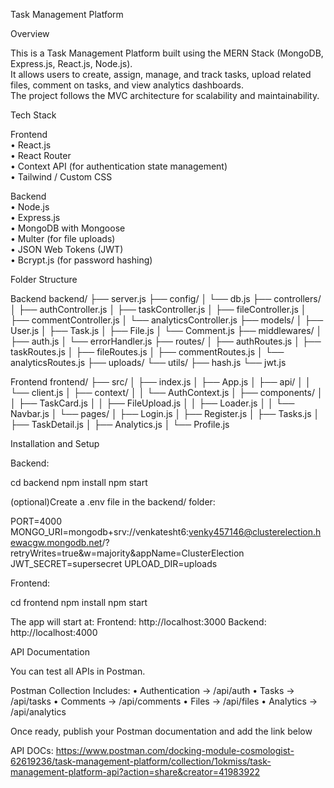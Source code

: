 Task Management Platform  

Overview  

This is a Task Management Platform built using the MERN Stack (MongoDB, Express.js, React.js, Node.js).  
It allows users to create, assign, manage, and track tasks, upload related files, comment on tasks, and view analytics dashboards.  
The project follows the MVC architecture for scalability and maintainability.  


Tech Stack  

Frontend  
	•	React.js  
	•	React Router  
	•	Context API (for authentication state management)  
	•	Tailwind / Custom CSS  

Backend  
	•	Node.js  
	•	Express.js  
	•	MongoDB with Mongoose  
	•	Multer (for file uploads)  
	•	JSON Web Tokens (JWT)  
	•	Bcrypt.js (for password hashing)  


Folder Structure

Backend
backend/
├── server.js
├── config/
│   └── db.js
├── controllers/
│   ├── authController.js
│   ├── taskController.js
│   ├── fileController.js
│   ├── commentController.js
│   └── analyticsController.js
├── models/
│   ├── User.js
│   ├── Task.js
│   ├── File.js
│   └── Comment.js
├── middlewares/
│   ├── auth.js
│   └── errorHandler.js
├── routes/
│   ├── authRoutes.js
│   ├── taskRoutes.js
│   ├── fileRoutes.js
│   ├── commentRoutes.js
│   └── analyticsRoutes.js
├── uploads/
└── utils/
    ├── hash.js
    └── jwt.js

Frontend
frontend/
├── src/
│   ├── index.js
│   ├── App.js
│   ├── api/
│   │   └── client.js
│   ├── context/
│   │   └── AuthContext.js
│   ├── components/
│   │   ├── TaskCard.js
│   │   ├── FileUpload.js
│   │   ├── Loader.js
│   │   └── Navbar.js
│   └── pages/
│       ├── Login.js
│       ├── Register.js
│       ├── Tasks.js
│       ├── TaskDetail.js
│       ├── Analytics.js
│       └── Profile.js


Installation and Setup


Backend:

cd backend
npm install
npm start

(optional)Create a .env file in the backend/ folder:

PORT=4000
MONGO_URI=mongodb+srv://venkatesht6:venky457146@clusterelection.hewacgw.mongodb.net/?retryWrites=true&w=majority&appName=ClusterElection
JWT_SECRET=supersecret
UPLOAD_DIR=uploads



Frontend:

cd frontend
npm install
npm start


The app will start at:
Frontend: http://localhost:3000
Backend: http://localhost:4000


API Documentation

You can test all APIs in Postman.

Postman Collection Includes:
	•	Authentication → /api/auth
	•	Tasks → /api/tasks
	•	Comments → /api/comments
	•	Files → /api/files
	•	Analytics → /api/analytics

Once ready, publish your Postman documentation and add the link below 

API DOCs: https://www.postman.com/docking-module-cosmologist-62619236/task-management-platform/collection/1okmiss/task-management-platform-api?action=share&creator=41983922

